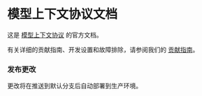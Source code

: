 # 模型上下文协议文档

这是 [模型上下文协议](https://modelcontextprotocol.io) 的官方文档。

有关详细的贡献指南、开发设置和故障排除，请参阅我们的 [贡献指南](CONTRIBUTING.md)。

### 发布更改

更改将在推送到默认分支后自动部署到生产环境。
